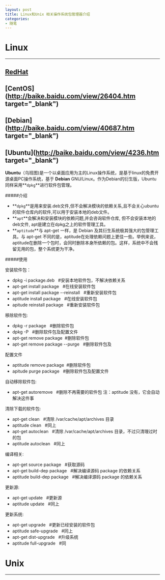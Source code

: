 ```yaml
---
layout: post
title: Linux和Unix 相关操作系统包管理器介绍
categories:
- 随笔
---
```


# Linux
-------------
## <a href="http://baike.baidu.com/view/1139590.htm" target="_blank">RedHat</a>
## [CentOS](http://baike.baidu.com/view/26404.htm target="_blank")
## [Debian](http://baike.baidu.com/view/40687.htm target="_blank")
## [Ubuntu](http://baike.baidu.com/view/4236.htm target="_blank")

**Ubuntu**（乌班图)是一个以桌面应用为主的Linux操作系统，是基于linux的免费开源桌面PC操作系统，基于 **Debian** GNU/Linux。作为Debian的衍生版，Ubuntu同样采用**`dpkg`**进行软件包管理。

#####介绍
* **`dpkg`**是用来安装.deb文件,但不会解决模块的依赖关系,且不会关心ubuntu的软件仓库内的软件,可以用于安装本地的deb文件。
* **`apt`**会解决和安装模块的依赖问题,并会咨询软件仓库, 但不会安装本地的deb文件, apt是建立在dpkg之上的软件管理工具。
* **`aptitude`**与 apt-get 一样，是 Debian 及其衍生系统极其强大的包管理工具。与 apt-get 不同的是，aptitude在处理依赖问题上更佳一些。举例来说，aptitude在删除一个包时，会同时删除本身所依赖的包。这样，系统中不会残留无用的包，整个系统更为干净。

#####使用

安装软件包：

* dpkg -i package.deb &nbsp;&nbsp;#安装本地软件包，不解决依赖关系
* apt-get install package &nbsp;&nbsp;#在线安装软件包
* apt-get install package --reinstall  &nbsp;&nbsp;#重新安装软件包
* aptitude install package &nbsp;&nbsp;#在线安装软件包
* apitude reinstall package  &nbsp;&nbsp;#重新安装软件包

移除软件包:

* dpkg -r package  &nbsp;&nbsp;#删除软件包
* dpkg -P &nbsp;&nbsp;#删除软件包及配置文件
* apt-get remove package &nbsp;#删除软件包
* apt-get remove package --purge &nbsp;&nbsp;#删除软件包及

配置文件

* aptitude remove package &nbsp;#删除软件包
* apitude purge package &nbsp;&nbsp;#删除软件包及配置文件

自动移除软件包:

* apt-get autoremove &nbsp;&nbsp;#删除不再需要的软件包
注：aptitude 没有，它会自动解决这件事

清除下载的软件包:

* apt-get clean &nbsp;&nbsp;#清除 /var/cache/apt/archives 目录
* aptitude clean &nbsp;&nbsp;#同上
* apt-get autoclean &nbsp;&nbsp;#清除 /var/cache/apt/archives 目录，不过只清理过时的包
* aptitude autoclean &nbsp;&nbsp;#同上

编译相关:   

* apt-get source package &nbsp;&nbsp;#获取源码
* apt-get build-dep package &nbsp;&nbsp;#解决编译源码 package 的依赖关系
* aptitude build-dep package &nbsp;&nbsp;#解决编译源码 package 的依赖关系

更新源:

* apt-get update &nbsp;&nbsp;#更新源
* aptitude update &nbsp;&nbsp;#同上

更新系统:

* apt-get upgrade &nbsp;&nbsp;#更新已经安装的软件包
* aptitude safe-upgrade &nbsp;&nbsp;#同上
* apt-get dist-upgrade &nbsp;&nbsp;#升级系统
* aptitude full-upgrade &nbsp;&nbsp;#同


# Unix
-------------





